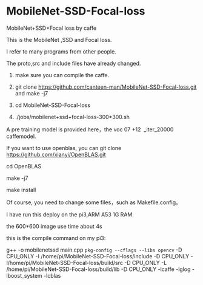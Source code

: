 # MobileNet-SSD-Focal-loss
MobileNet+SSD+Focal loss by caffe


This is the MobileNet ,SSD and Focal loss.


I refer to many programs from other people.

The proto,src and include files have already changed.

1. make sure you can compile the caffe.

2. git clone https://github.com/canteen-man/MobileNet-SSD-Focal-loss.git and make -j7

3. cd MobileNet-SSD-Focal-loss

4. ./jobs/mobilenet+ssd+focal-loss-300*300.sh

A pre training model is provided here，the voc 07 +12  _iter_20000 caffemodel.

If you want to use openblas, you can git clone https://github.com/xianyi/OpenBLAS.git

cd OpenBLAS

make -j7

make install

Of course, you need to change some files，such as Makefile.config。




I have run this deploy on the pi3,ARM A53 1G RAM.

the 600*600 image use time about 4s

this is the compile command on my pi3:

g++ -o mobilenetssd main.cpp ``pkg-config --cflags --libs opencv``  -D CPU_ONLY -I /home/pi/MobileNet-SSD-Focal-loss/include  -D CPU_ONLY -I/home/pi/MobileNet-SSD-Focal-loss/build/src -D CPU_ONLY  -L /home/pi/MobileNet-SSD-Focal-loss/build/lib -D CPU_ONLY -lcaffe -lglog  -lboost_system -lcblas 
